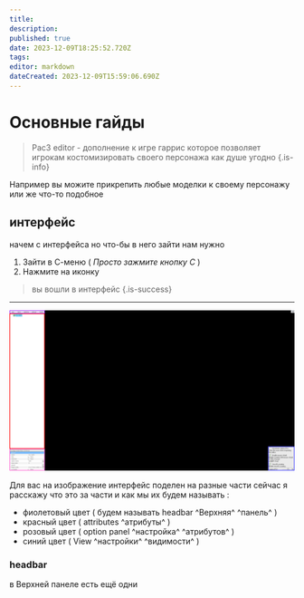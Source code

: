 ```yaml
---
title: 
description: 
published: true
date: 2023-12-09T18:25:52.720Z
tags: 
editor: markdown
dateCreated: 2023-12-09T15:59:06.690Z
---
```


# Основные гайды

> Pac3 editor - дополнение к игре гаррис
которое позволяет игрокам костомизировать
своего персонажа как душе угодно
{.is-info}

Например вы можите прикрепить любые моделки к своему персонажу
или же что-то подобное


## интерфейс
начем с интерфейса но что-бы в него зайти нам нужно

1. Зайти в С-меню ( *Просто зажмите кнопку С* )
2. Нажмите на иконку 

> вы вошли в интерфейс
{.is-success}

---
![pac3_интерфейс.png](/pac3_интерфейс.png)

Для вас на изображение интерфейс поделен на
разные части сейчас я расскажу что это
за части и как мы их будем называть :

- фиолетовый цвет ( будем называть headbar ^Верхняя^ ^панель^ )
- красный цвет ( attributes ^атрибуты^ )
- розовый цвет ( option panel ^настройка^ ^атрибутов^ )
- синий цвет ( View ^настройки^ ^видимости^ )

### headbar

в Верхней панеле есть ещё одни